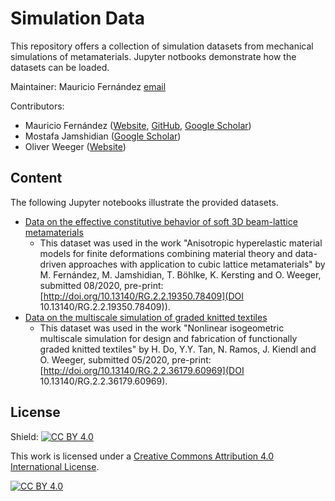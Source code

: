# Simulation Data

This repository offers a collection of simulation datasets from mechanical simulations of metamaterials. Jupyter notbooks demonstrate how the datasets can be loaded.

Maintainer: Mauricio Fernández [email](mailto:fernandez@cps.tu-darmstadt.de)

Contributors: 
* Mauricio Fernández ([Website](https://www.maschinenbau.tu-darmstadt.de/cps/department_cps/team_1/team_detail_184000.en.jsp),
[GitHub](https://github.com/mauricio-fernandez-l), 
[Google Scholar](https://scholar.google.com/citations?hl=de&user=pwQ_YNEAAAAJ&view_op=list_works&sortby=pubdate))
* Mostafa Jamshidian ([Google Scholar](https://scholar.google.com.sg/citations?hl=en&user=oMXnfx8AAAAJ&view_op=list_works&sortby=pubdate#))
* Oliver Weeger ([Website](https://www.maschinenbau.tu-darmstadt.de/cps/department_cps/team_1/team_detail_167232.en.jsp))
	
## Content

The following Jupyter notebooks illustrate the provided datasets. 

* [Data on the effective constitutive behavior of soft 3D beam-lattice metamaterials](soft_beam_lattice_metamaterials.ipynb)
	* This dataset was used in the work "Anisotropic hyperelastic material models for finite deformations combining material theory and data-driven approaches with application to cubic lattice metamaterials" by M. Fernández, M. Jamshidian, T. Böhlke, K. Kersting and O. Weeger, submitted 08/2020, pre-print: [http://doi.org/10.13140/RG.2.2.19350.78409](DOI 10.13140/RG.2.2.19350.78409)). 
* [Data on the multiscale simulation of graded knitted textiles](data/graded_knitted_textiles)
	* This dataset was used in the work "Nonlinear isogeometric multiscale simulation for design and fabrication of functionally graded knitted textiles" by H. Do, Y.Y. Tan, N. Ramos, J. Kiendl and O. Weeger, submitted 05/2020, pre-print: [http://doi.org/10.13140/RG.2.2.36179.60969](DOI 10.13140/RG.2.2.36179.60969). 

## License

Shield: [![CC BY 4.0][cc-by-shield]][cc-by]

This work is licensed under a
[Creative Commons Attribution 4.0 International License][cc-by].

[![CC BY 4.0][cc-by-image]][cc-by]

[cc-by]: http://creativecommons.org/licenses/by/4.0/
[cc-by-image]: https://i.creativecommons.org/l/by/4.0/88x31.png
[cc-by-shield]: https://img.shields.io/badge/License-CC%20BY%204.0-lightgrey.svg
